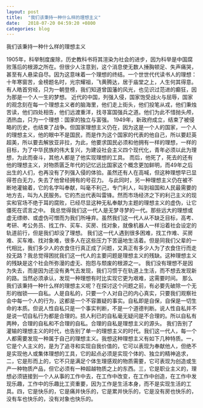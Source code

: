 ```yaml
---
layout: post
title:  "我们该秉持一种什么样的理想主义"
date:   2018-07-20 04:59:20 +0800
categories: blog
---
```


我们该秉持一种什么样的理想主义

1905年，科举制度废除，历史教科书将其渲染为社会的进步，因为科举是中国腐败落后的根源之所在。但很少人注意到，这个消息使无数人捶胸顿足、失声痛哭，甚至有人悬梁自尽。因为这意味着一个理想的终结。一个世世代代读书人的理想：十年寒窗苦，金榜题名时，光宗耀祖，飞黄腾达，居于庙堂之上，人生何其得意。有人皓首穷经，只为一朝登榜，我们知道曾国藩的风光，也见识过范进的癫狂，因为那是一个人一生的梦想。
近代的中国，列强入侵，国家饱受战火与屈辱，国家的观念刻在每一个理想主义者的脑海里，他们走上街头，他们投笔从戎，他们秉烛苦读，他们四处相告，他们远渡重洋，找寻富国强兵之道。他们为此不惜抛头颅，洒热血，只为一个理想：国家的独立与富强。
1949年，新政府成立，结束了被侵略的历史，也结束了战争。但国家理想主义仍在，因为这是一个人的国家，一个人的理想主义，他的眼中不是国民，而是作为这个国家的代表的他自己，所以要赶英超美，所以要去解放亚非拉，为此，他要求国民必须和他拥有一样的理想，一样的目标，为了中华民族的伟大复兴，为建设社会主义四个现代化，青年必须以此为理想，为此而奋斗，其他人都是了他实现理想的工具。
而后，他死了，死去的还有他的理想主义，对物质匮乏年代的记忆远比国家这个概念更加鲜明，而49年之后出生的人们，也再没有了列强入侵的体验。虽然还有人在高喊，但这种理想早已显得苍白无力，失去了他曾经拥有的号召力。
与此同时，另一种理想主义仍在被不断地灌输着，它的名字叫奉献，叫毫不利己，专门利人，叫到祖国和人民最需要的地方去，叫为人民服务。它的杰出代表叫雷锋。然而市场经济之下的利己主义的现实和官场不绝于耳的腐败，已经尽显这种无私奉献为主题的理想主义的虚伪，让它僵死在谎言之中。
我总觉得我们这一代人是无梦寻梦的一代。那些远大的理想或虚无缥缈、或虚伪可憎而为我们所唾弃。虽然我们这一代人从不缺乏目标，高考、考研、考公务员、找工作、买车、买房、找对象，就像机器人一样沿着社会设定的轨道前行，但是我们却没了理想。
我们这一代人遇到很多困难，找工作难、买房难、买车难、找对象难，很多人在这些压力下苦逼地生活着。但是同我们父辈的一代相比，我们多少人的衣食住行真正成了问题，又真正有多少人为了衣食住行而走投无路？我总觉得困扰我们这一代人的主要问题是理想主义的残缺。这种理想主义的残缺是这个社会所弥漫的虚无、抱怨与颓废的根源之一。
我们没有理想不是因为失去，而是因为还没有勇气去发现，我们习惯于在轨道上生活，而不想去发现新的路。当然必须承认，发现一种理想有时比实现它更为艰难，这需要时间。
那么我们该秉持一种什么样的理想主义呢？在探讨这个问题之前，有必要先破除一个无形的枷锁——自私。人是自私的，只要一个人对自己的内心真实，只要我们观察社会中每一个人的行为，这都是一个不容置疑的事实。自私即是自保，自保是一切生命的本质。但说人性自私只是一个事实判断，不是一个道德判断。说人性自私并不是说一切自私行为都是合理的。损人利已的自私毫无疑问是不合理的。所以自私有两种，合理的自私和不合理的自私。合理的自私是理想主义的源头。
我们告别了灌输的理想主义的时代，也告别了单一的理想主义的时代。我们这一代人，每一个人都需要发现一种属于自己的理想主义。我想这种理想主义有如下几种特质。一，它是个人主义的，是为了追寻和实现自我价值的，它可以表现为奉献他人，但绝不是实现他人或集体理想的工具，它的起点必须是实现个体的、独立的精神追求，二，它是形而上的，它不只是满足个体生理感观的物质需要，它可表现为创造或生产一种物质产品，但它必须有一种超越物质之上的东西。三，它是职业主义的，理想必须链接到一个人从事的工作中去，在工作中改变，在工作中创造，在工作中发现乐趣，工作中的乐趣比工资重要，因为工作是生活本身，而不是实现生活的工具。四，它是快乐的，它是痛并快乐的，它是累并快乐的，它是没有房也快乐的，没有车也快乐的，没有对象也快乐的。

